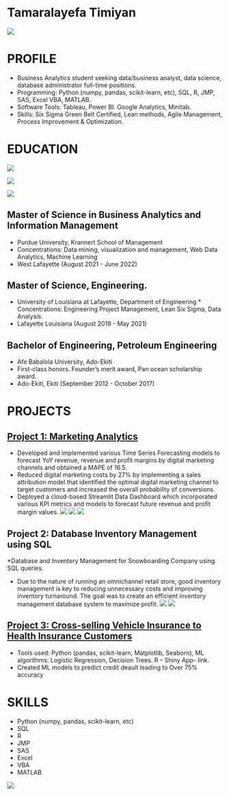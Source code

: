 # Tamaralayefa Timiyan

![](/images/IMG_1046%20-%20Copy%20(3)%20-%20Copy.jpg)

# PROFILE
* Business Analytics student seeking data/business analyst, data science, database administrator full-time positions.
*	Programming: Python (numpy, pandas, scikit-learn, etc), SQL, R, JMP, SAS, Excel VBA, MATLAB.
*	Software Tools: Tableau, Power BI. Google Analytics, Minitab.
*	Skills: Six Sigma Green Belt Certified, Lean methods, Agile Management, Process Improvement & Optimization.

# EDUCATION
![](/images/Purdue.jpg)

![](/images/ULL.jpg)

![](/images/abuad.jpg)

## Master of Science in Business Analytics and Information Management
* Purdue University, Krannert School of Management
* Concentrations: Data mining, visualization and management, Web Data Analytics, Machine Learning	
* West Lafayette (August 2021 -  June 2022)

## Master of Science, Engineering. 
* University of Louisiana at Lafayette, Department of Engineering	                                                                                                    * Concentrations: Engineering Project Management, Lean Six Sigma, Data Analysis.
* Lafayette Louisiana (August 2019 - May 2021)

## Bachelor of Engineering, Petroleum Engineering
* Afe Babalola University, Ado-Ekiti
* First-class honors. Founder’s merit award, Pan ocean scholarship award.	
* Ado-Ekiti, Ekiti (September 2012 - October 2017)


# PROJECTS
## [Project 1: Marketing Analytics](https://github.com/Layefa/IPProject/blob/main/New%20INFORMS%20Poster%20V2.pdf)
* Developed and implemented various Time Series Forecasting models to forecast YoY revenue, revenue and profit margins by digital marketing channels and obtained a MAPE of 16.5.
* Reduced digital marketing costs by 27% by implementing a sales attribution model that identified the optimal digital marketing channel to target customers and increased the overall probability of conversions.
* Deployed a cloud-based Streamlit Data Dashboard which incorporated various KPI metrics and models to forecast future revenue and profit margin values.
![](/images/method.png)
![](/images/Email.png)
![](/images/Forecast.png)

## Project 2: Database Inventory Management using SQL 
 *Database and Inventory Management for Snowboarding Company using SQL queries. 
 * Due to the nature of running an omnichannel retail store, good inventory management is key to reducing unnecessary costs and improving inventory turnaround. The goal was to create an efficient inventory management database system to maximize profit.
![](/images/process%20flow.png)
![](/images/relational%20schema.png)

## [Project 3: Cross-selling Vehicle Insurance to Health Insurance Customers](https://csolanki.shinyapps.io/FinalProject/)
* Tools used: Python (pandas, scikit-learn, Matplotlib, Seaborn), ML algorithms: Logistic Regression, Decision Trees. R – Shiny App- link.
* Created ML models to predict credit deault leading to Over 75% accuracy

# SKILLS
* Python (numpy, pandas, scikit-learn, etc)
* SQL
* R
* JMP
* SAS
* Excel
* VBA
* MATLAB

![](/images/skills.jpg)

